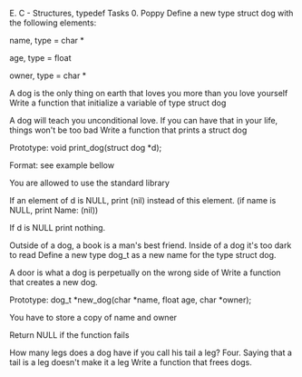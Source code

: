  E. C - Structures, typedef Tasks 0. Poppy Define a new type struct dog with the following elements:



name, type = char *

age, type = float

owner, type = char *

A dog is the only thing on earth that loves you more than you love yourself Write a function that initialize a variable of type struct dog



A dog will teach you unconditional love. If you can have that in your life, things won't be too bad Write a function that prints a struct dog



 Prototype: void print_dog(struct dog *d);

 Format: see example bellow

 You are allowed to use the standard library

 If an element of d is NULL, print (nil) instead of this element. (if name is NULL, print Name: (nil))

 If d is NULL print nothing.

Outside of a dog, a book is a man's best friend. Inside of a dog it's too dark to read Define a new type dog_t as a new name for the type struct dog.



A door is what a dog is perpetually on the wrong side of Write a function that creates a new dog.



 Prototype: dog_t *new_dog(char *name, float age, char *owner);

 You have to store a copy of name and owner

 Return NULL if the function fails

How many legs does a dog have if you call his tail a leg? Four. Saying that a tail is a leg doesn't make it a leg Write a function that frees dogs.
